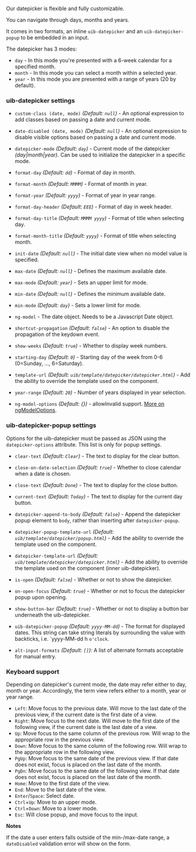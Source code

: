 Our datepicker is flexible and fully customizable.

You can navigate through days, months and years.

It comes in two formats, an inline `uib-datepicker` and an `uib-datepicker-popup` to be embedded in an input.

The datepicker has 3 modes:

* `day` - In this mode you're presented with a 6-week calendar for a specified month.
* `month` - In this mode you can select a month within a selected year.
* `year` - In this mode you are presented with a range of years (20 by default).

### uib-datepicker settings ###

* `custom-class (date, mode)`
  _(Default: `null`)_ -
  An optional expression to add classes based on passing a date and current mode.

* `date-disabled (date, mode)`
  _(Default: `null`)_ -
  An optional expression to disable visible options based on passing a date and current mode.

* `datepicker-mode`
  <i class="glyphicon glyphicon-eye-open"></i>
  _(Default: `day`)_ -
  Current mode of the datepicker _(day|month|year)_. Can be used to initialize the datepicker in a specific mode.

* `format-day`
  _(Default: `dd`)_ -
  Format of day in month.

* `format-month`
  _(Default: `MMMM`)_ -
  Format of month in year.

* `format-year`
  _(Default: `yyyy`)_ -
  Format of year in year range.

* `format-day-header`
  _(Default: `EEE`)_ -
  Format of day in week header.

* `format-day-title`
  _(Default: `MMMM yyyy`)_ -
  Format of title when selecting day.

* `format-month-title`
  _(Default: `yyyy`)_ -
  Format of title when selecting month.  

* `init-date`
  _(Default: `null`)_ -
  The initial date view when no model value is specified.

* `max-date`
  <i class="glyphicon glyphicon-eye-open"></i>
  _(Default: `null`)_ -
  Defines the maximum available date.

* `max-mode`
  _(Default: `year`)_ -
  Sets an upper limit for mode.

* `min-date`
  <i class="glyphicon glyphicon-eye-open"></i>
  _(Default: `null`)_ -
  Defines the minimum available date.

* `min-mode`
  _(Default: `day`)_ -
  Sets a lower limit for mode.

* `ng-model`
  <i class="glyphicon glyphicon-eye-open"></i> -
  The date object. Needs to be a Javascript Date object.

* `shortcut-propagation`
  _(Default: `false`)_ -
  An option to disable the propagation of the keydown event.

* `show-weeks`
  _(Default: `true`)_ -
  Whether to display week numbers.

* `starting-day`
  _(Default: `0`)_ -
  Starting day of the week from 0-6 (0=Sunday, ..., 6=Saturday).

* `template-url`
  _(Default: `uib/template/datepicker/datepicker.html`)_ -
  Add the ability to override the template used on the component.

* `year-range`
  _(Default: `20`)_ -
  Number of years displayed in year selection.
  
* `ng-model-options`
  _(Default: {})_ -
  allowInvalid support. [More on ngModelOptions](https://docs.angularjs.org/api/ng/directive/ngModelOptions).


### uib-datepicker-popup settings ###

Options for the uib-datepicker must be passed as JSON using the `datepicker-options` attribute. This list is only for popup settings.

* `clear-text`
  _(Default: `Clear`)_ -
  The text to display for the clear button.

* `close-on-date-selection`
  _(Default: `true`)_ -
  Whether to close calendar when a date is chosen.

* `close-text`
  _(Default: `Done`)_ -
  The text to display for the close button.

* `current-text`
  _(Default: `Today`)_ -
  The text to display for the current day button.

* `datepicker-append-to-body`
  _(Default: `false`)_ -
  Append the datepicker popup element to `body`, rather than inserting after `datepicker-popup`.

* `datepicker-popup-template-url`
  _(Default: `uib/template/datepicker/popup.html`)_ -
  Add the ability to override the template used on the component.

* `datepicker-template-url`
  _(Default: `uib/template/datepicker/datepicker.html`)_ -
  Add the ability to override the template used on the component (inner uib-datepicker).  

* `is-open`
  <i class="glyphicon glyphicon-eye-open"></i>
  _(Default: `false`)_ -
  Whether or not to show the datepicker.

* `on-open-focus`
  _(Default: `true`)_ -
  Whether or not to focus the datepicker popup upon opening.

* `show-button-bar`
  _(Default: `true`)_ -
  Whether or not to display a button bar underneath the uib-datepicker.

* `uib-datepicker-popup`
  _(Default: `yyyy-MM-dd`)_ -
  The format for displayed dates. This string can take string literals by surrounding the value with backticks, i.e. `yyyy-MM-dd h ``o'clock``.

 * `alt-input-formats`
  _(Default: `[]`)_:
  A list of alternate formats acceptable for manual entry.

### Keyboard support ###

Depending on datepicker's current mode, the date may refer either to day, month or year. Accordingly, the term view refers either to a month, year or year range.

 * `Left`: Move focus to the previous date. Will move to the last date of the previous view, if the current date is the first date of a view.
 * `Right`: Move focus to the next date. Will move to the first date of the following view, if the current date is the last date of a view.
 * `Up`: Move focus to the same column of the previous row. Will wrap to the appropriate row in the previous view.
 * `Down`: Move focus to the same column of the following row. Will wrap to the appropriate row in the following view.
 * `PgUp`: Move focus to the same date of the previous view. If that date does not exist, focus is placed on the last date of the month.
 * `PgDn`: Move focus to the same date of the following view. If that date does not exist, focus is placed on the last date of the month.
 * `Home`: Move to the first date of the view.
 * `End`: Move to the last date of the view.
 * `Enter`/`Space`: Select date.
 * `Ctrl`+`Up`: Move to an upper mode.
 * `Ctrl`+`Down`: Move to a lower mode.
 * `Esc`: Will close popup, and move focus to the input.

**Notes**

If the date a user enters falls outside of the min-/max-date range, a `dateDisabled` validation error will show on the form.
